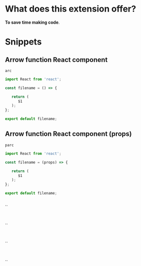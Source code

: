 # What does this extension offer?

**To save time making code**.

# Snippets

## Arrow function React component
`arc`
```JavaScript
import React from 'react';

const filename = () => {

   return (
      $1
   );
};

export default filename;
```

## Arrow function React component (props)
`parc`
```JavaScript
import React from 'react';

const filename = (props) => {

   return (
      $1
   );
};

export default filename;
```

##
``
```JavaScript

```

##
``
```JavaScript

```

##
``
```JavaScript

```

##
``
```JavaScript

```